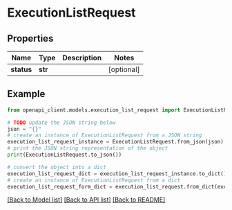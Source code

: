 # ExecutionListRequest


## Properties

Name | Type | Description | Notes
------------ | ------------- | ------------- | -------------
**status** | **str** |  | [optional] 

## Example

```python
from openapi_client.models.execution_list_request import ExecutionListRequest

# TODO update the JSON string below
json = "{}"
# create an instance of ExecutionListRequest from a JSON string
execution_list_request_instance = ExecutionListRequest.from_json(json)
# print the JSON string representation of the object
print(ExecutionListRequest.to_json())

# convert the object into a dict
execution_list_request_dict = execution_list_request_instance.to_dict()
# create an instance of ExecutionListRequest from a dict
execution_list_request_form_dict = execution_list_request.from_dict(execution_list_request_dict)
```
[[Back to Model list]](../README.md#documentation-for-models) [[Back to API list]](../README.md#documentation-for-api-endpoints) [[Back to README]](../README.md)


